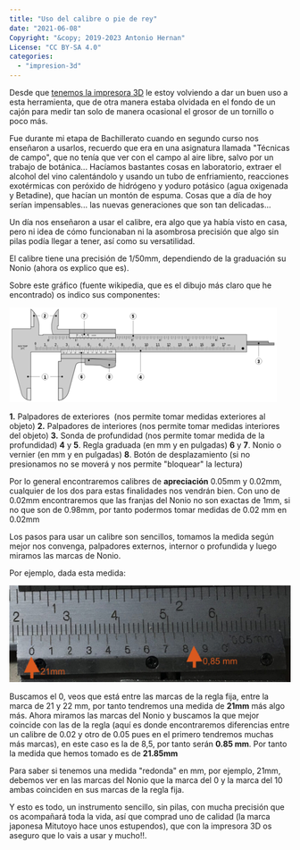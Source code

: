```yaml
---
title: "Uso del calibre o pie de rey"
date: "2021-06-08"
Copyright: "&copy; 2019-2023 Antonio Hernan"
License: "CC BY-SA 4.0"
categories: 
  - "impresion-3d"
---
```


Desde que [tenemos la impresora 3D](/pruebadeconcepto/3dp/3d_anete4pro/) le estoy volviendo a dar un buen uso a esta herramienta, que de otra manera estaba olvidada en el fondo de un cajón para medir tan solo de manera ocasional el grosor de un tornillo o poco más.

Fue durante mi etapa de Bachillerato cuando en segundo curso nos enseñaron a usarlos, recuerdo que era en una asignatura llamada "Técnicas de campo", que no tenía que ver con el campo al aire libre, salvo por un trabajo de botánica... Hacíamos bastantes cosas en laboratorio, extraer el alcohol del vino calentándolo y usando un tubo de enfriamiento, reacciones exotérmicas con peróxido de hidrógeno y yoduro potásico (agua oxigenada y Betadine), que hacían un montón de espuma. Cosas que a día de hoy serían impensables... las nuevas generaciones que son tan delicadas...

Un día nos enseñaron a usar el calibre, era algo que ya había visto en casa, pero ni idea de cómo funcionaban ni la asombrosa precisión que algo sin pilas podía llegar a tener, así como su versatilidad.

El calibre tiene una precisión de 1/50mm, dependiendo de la graduación su Nonio (ahora os explico que es).

Sobre este gráfico (fuente wikipedia, que es el dibujo más claro que he encontrado) os indico sus componentes:

![](../images/Figura6_large.png)

**1.** Palpadores de exteriores  (nos permite tomar medidas exteriores al objeto) **2.** Palpadores de interiores (nos permite tomar medidas interiores del objeto) **3.** Sonda de profundidad (nos permite tomar medida de la profundidad) **4** y **5**. Regla graduada (en mm y en pulgadas) **6** y **7**. Nonio o vernier (en mm y en pulgadas) **8**. Botón de desplazamiento (si no presionamos no se moverá y nos permite "bloquear" la lectura)

Por lo general encontraremos calibres de **apreciación** 0.05mm y 0.02mm, cualquier de los dos para estas finalidades nos vendrán bien. Con uno de 0.02mm encontraremos que las franjas del Nonio no son exactas de 1mm, si no que son de 0.98mm, por tanto podermos tomar medidas de 0.02 mm en 0.02mm

Los pasos para usar un calibre son sencillos, tomamos la medida según mejor nos convenga, palpadores externos, internor o profundida y luego miramos las marcas de Nonio.

Por ejemplo, dada esta medida:

![](../images/Calibre_005-1024x351.jpg)

Buscamos el 0, veos que está entre las marcas de la regla fija, entre la marca de 21 y 22 mm, por tanto tendremos una medida de **21mm** más algo más. Ahora miramos las marcas del Nonio y buscamos la que mejor coincide con las de la regla (aquí es donde encontraremos diferencias entre un calibre de 0.02 y otro de 0.05 pues en el primero tendremos muchas más marcas), en este caso es la de 8,5, por tanto serán **0.85 mm**. Por tanto la medida que hemos tomado es de **21.85mm**

Para saber si tenemos una medida "redonda" en mm, por ejemplo, 21mm, debemos ver en las marcas del Nonio que la marca del 0 y la marca del 10 ambas coinciden en sus marcas de la regla fija.

Y esto es todo, un instrumento sencillo, sin pilas, con mucha precisión que os acompañará toda la vida, así que comprad uno de calidad (la marca japonesa Mitutoyo hace unos estupendos), que con la impresora 3D os aseguro que lo vais a usar y mucho!!.
